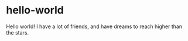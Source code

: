 # hello-world
Hello world!
I have a lot of friends, and have dreams to reach higher than the stars.
